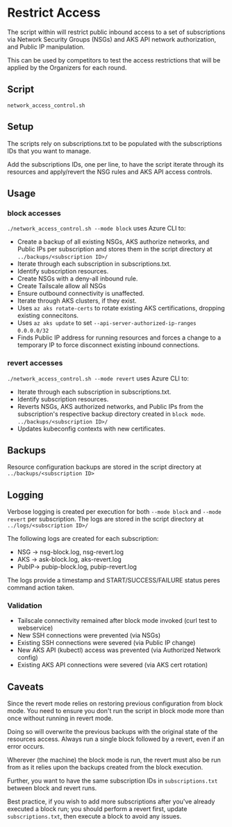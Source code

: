 # Restrict Access

The script within will restrict public inbound access to a set of subscriptions via Network Security Groups (NSGs) and AKS API network authorization, and Public IP manipulation.

This can be used by competitors to test the access restrictions that will be applied by the Organizers for each round.

## Script

`network_access_control.sh`

## Setup

The scripts rely on subscriptions.txt to be populated with the subscriptions IDs that you want to manage.

Add the subscriptions IDs, one per line, to have the script iterate through its resources and apply/revert the NSG rules and AKS API access controls.

## Usage

### block accesses

`./network_access_control.sh --mode block` uses Azure CLI to:

- Create a backup of all existing NSGs, AKS authorize networks, and Public IPs per subscription and stores them in the script directory at `../backups/<subscription ID>/`
- Iterate through each subscription in subscriptions.txt.
- Identify subscription resources.
- Create NSGs with a deny-all inbound rule.
- Create Tailscale allow all NSGs
- Ensure outbound connectivity is unaffected.
- Iterate through AKS clusters, if they exist.
- Uses `az aks rotate-certs` to rotate existing AKS certifications, dropping existing connecitons.
- Uses `az aks update` to set `--api-server-authorized-ip-ranges` `0.0.0.0/32`
- Finds Public IP address for running resources and forces a change to a temporary IP to force disconnect existing inbound connections.

### revert accesses

`./network_access_control.sh --mode revert` uses Azure CLI to:

- Iterate through each subscription in subscriptions.txt.
- Identify subscription resources.
- Reverts NSGs, AKS authorized networks, and Public IPs from the subscription's respective backup directory created in `block mode`. `../backups/<subscription ID>/`
- Updates kubeconfig contexts with new certificates.

## Backups

Resource configuration backups are stored in the script directory at `../backups/<subscription ID>`

## Logging

Verbose logging is created per execution for both `--mode block` and `--mode revert` per subscription. The logs are stored in the script directory at `../logs/<subscription ID>/`

The following logs are created for each subscription:

- NSG → nsg-block.log, nsg-revert.log
- AKS → ask-block.log, aks-revert.log
- PubIP→ pubip-block.log, pubip-revert.log

The logs provide a timestamp and START/SUCCESS/FAILURE status peres command action taken.

### Validation

- Tailscale connectivity remained after block mode invoked (curl test to webservice)
- New SSH connections were prevented (via NSGs)
- Existing SSH connections were severed (via Public IP change)
- New AKS API (kubectl) access was prevented (via Authorized Network config)
- Existing AKS API connections were severed (via AKS cert rotation)

## Caveats

Since the revert mode relies on restoring previous configuration from block mode. You need to ensure you don't run the script in block mode more than once without running in revert mode.

Doing so will overwrite the previous backups with the original state of the resources access. Always run a single block followed by a revert, even if an error occurs.

Wherever (the machine) the block mode is run, the revert must also be run from as it relies upon the backups created from the block execution.

Further, you want to have the same subscription IDs in `subscriptions.txt` between block and revert runs.

Best practice, if you wish to add more subscriptions after you've already executed a block run; you should perform a revert first, update `subscriptions.txt`, then execute a block to avoid any issues.
